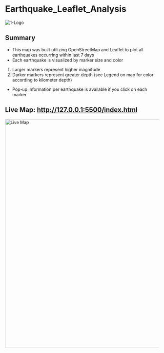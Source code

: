 # Earthquake_Leaflet_Analysis
![1-Logo](https://user-images.githubusercontent.com/118948437/232617244-59856cc3-4142-4001-8d0d-19f913eb5863.png)

## Summary
- This map was built utilizing OpenStreetMap and Leaflet to plot all earthquakes occurring within last 7 days
- Each earthquake is visualized by marker size and color
1. Larger markers represent higher magnitude
2. Darker markers represent greater depth (see Legend on map for color according to kilometer depth)
- Pop-up information per earthquake is available if you click on each marker

## Live Map: http://127.0.0.1:5500/index.html
<img width="750" alt="Live Map" src="https://user-images.githubusercontent.com/118948437/232617301-60814a3b-c1ab-419f-a963-4d8fa94beba8.png">
